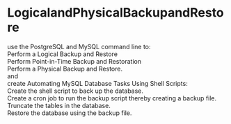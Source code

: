 # LogicalandPhysicalBackupandRestore

use the PostgreSQL and MySQL command line to:\
Perform a Logical Backup and Restore \
Perform Point-in-Time Backup and Restoration \
Perform a Physical Backup and Restore. \
and\
create Automating MySQL Database Tasks Using Shell Scripts:\
Create the shell script to back up the database.\
Create a cron job to run the backup script thereby creating a backup file.\
Truncate the tables in the database.\
Restore the database using the backup file.
